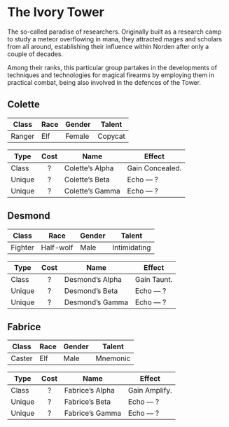 # The Ivory Tower

The so-called paradise of researchers. Originally built as a research
camp to study a meteor overflowing in mana, they attracted mages and
scholars from all around, establishing their influence within Norden
after only a couple of decades.

Among their ranks, this particular group partakes in the developments of
techniques and technologies for magical firearms by employing them in
practical combat, being also involved in the defences of the Tower.

## Colette

| Class  | Race | Gender | Talent   |
| ------ | ---- | ------ | -------- |
| Ranger | Elf  | Female | Copycat |

| Type   | Cost | Name            | Effect          |
| ------ | :--: | --------------- | --------------- |
| Class  |  ?   | Colette’s Alpha | Gain Concealed. |
| Unique |  ?   | Colette’s Beta  | Echo — ?        |
| Unique |  ?   | Colette’s Gamma | Echo — ?        |

## Desmond

| Class   | Race      | Gender | Talent     |
| ------- | --------- | ------ | ---------- |
| Fighter | Half-wolf | Male   | Intimidating |

| Type   | Cost | Name            | Effect      |
| ------ | :--: | --------------- | ----------- |
| Class  |  ?   | Desmond’s Alpha | Gain Taunt. |
| Unique |  ?   | Desmond’s Beta  | Echo — ?    |
| Unique |  ?   | Desmond’s Gamma | Echo — ?    |

## Fabrice

| Class  | Race | Gender | Talent     |
| ------ | ---- | ------ | ---------- |
| Caster | Elf  | Male   | Mnemonic |

| Type   | Cost | Name            | Effect        |
| ------ | :--: | --------------- | ------------- |
| Class  |  ?   | Fabrice’s Alpha | Gain Amplify. |
| Unique |  ?   | Fabrice’s Beta  | Echo — ?      |
| Unique |  ?   | Fabrice’s Gamma | Echo — ?      |

